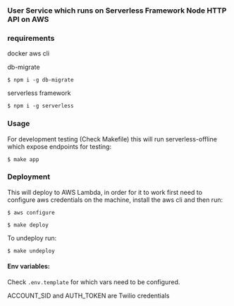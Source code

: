 ### User Service which runs on Serverless Framework Node HTTP API on AWS

### requirements

docker
aws cli

db-migrate

```
$ npm i -g db-migrate
```

serverless framework

```
$ npm i -g serverless
```

### Usage

For development testing (Check Makefile) this will run serverless-offline which expose endpoints for testing:

```
$ make app
```

### Deployment

This will deploy to AWS Lambda, in order for it to work first need to configure aws credentials on the machine, install the aws cli and then run:

```
$ aws configure
```

```
$ make deploy
```

To undeploy run:

```
$ make undeploy
```

#### Env variables:

Check `.env.template` for which vars need to be configured.

ACCOUNT_SID and AUTH_TOKEN are Twilio credentials
